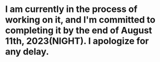 # I am currently in the process of working on it, and I'm committed to completing it by the end of August 11th, 2023(NIGHT). I apologize for any delay.
